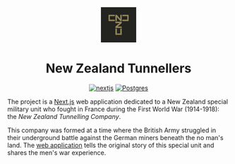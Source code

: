 <div align="center">
    <img width="80" height="80" src="./public/apple-touch-icon-114x114.png"/>
</div>
<h1 align="center">
    New Zealand Tunnellers
</h1>
<p align="center">
    <a href="https://github.com/vercel/next.js">
        <img src="https://img.shields.io/badge/Next.js-black?logo=next.js&logoColor=white" alt="nextjs"></a>
    <a href="https://github.com/vercel/next.js">
        <img src="https://img.shields.io/badge/Postgres-%23316192.svg?logo=postgresql&logoColor=white" alt="Postgres"></a>
</p>

The project is a [Next.js](https://github.com/vercel/next.js) web application dedicated to a New Zealand special military unit who fought in France during the First World War (1914-1918): the _New Zealand Tunnelling Company_.

This company was formed at a time where the British Army struggled in their underground battle against the German miners beneath the no man's land. The [web application](https://www.nztunnellers.com) tells the original story of this special unit and shares the men's war experience.
